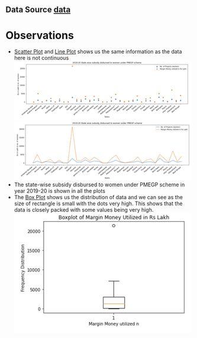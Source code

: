 ## Data Source [data](https://data.gov.in/resources/stateut-wise-position-subsidy-disbursed-women-under-pmegp-scheme-2019-20-2020-21-ministry)
# Observations
- [Scatter Plot](https://matplotlib.org/stable/api/_as_gen/matplotlib.pyplot.scatter.html) and [Line Plot](https://matplotlib.org/stable/api/_as_gen/matplotlib.pyplot.plot.html) shows us the same information as the data here is not continuous
![](https://github.com/tyabhi/temp/blob/main/Scatter_Plot.png)
![](https://github.com/tyabhi/temp/blob/main/Line_Plot.png)
- The state-wise subsidy disbursed to women under PMEGP scheme in year 2019-20 is shown in all the plots
- The [Box Plot](https://matplotlib.org/stable/api/_as_gen/matplotlib.pyplot.boxplot.html) shows us the distribution of data and we can see as the size of rectangle is small with the dots very high. This shows that the data is closely packed with some values being very high. 
![](https://github.com/tyabhi/temp/blob/main/Bar_Plot_2.png)
